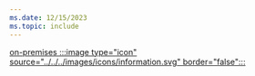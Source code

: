 ```yaml
---
ms.date: 12/15/2023
ms.topic: include
---
```


[on-premises :::image type="icon" source="../../../images/icons/information.svg" border="false":::](../hello-how-it-works-technology.md#on-premises-deployment "For organizations using Active Directory identities, not synchronized to Microsoft Entra ID. Device management is usually done via Group Policy")
